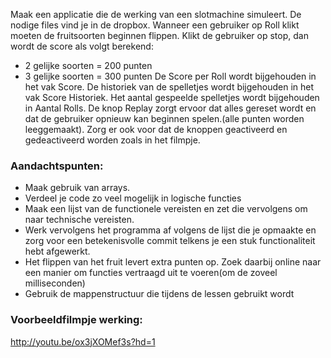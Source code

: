 Maak een applicatie die de werking van een slotmachine simuleert. De nodige files vind je in de dropbox.
Wanneer een gebruiker op Roll klikt moeten de fruitsoorten beginnen flippen.
Klikt de gebruiker op stop, dan wordt de score als volgt berekend:
-	2 gelijke soorten = 200 punten
-	3 gelijke soorten = 300 punten
De Score per Roll wordt bijgehouden in het vak Score. De historiek van de spelletjes wordt bijgehouden in het vak Score Historiek. Het aantal gespeelde spelletjes wordt bijgehouden in Aantal Rolls. 
De knop Replay zorgt ervoor dat alles gereset wordt en dat de gebruiker opnieuw kan beginnen spelen.(alle punten worden leeggemaakt). Zorg er ook voor dat de knoppen geactiveerd en gedeactiveerd worden zoals in het filmpje.

### Aandachtspunten:
-	Maak gebruik van arrays.
-	Verdeel je code zo veel mogelijk in logische functies
-	Maak een lijst van de functionele vereisten en zet die vervolgens om naar technische vereisten.
- Werk vervolgens het programma af volgens de lijst die je opmaakte en zorg voor een betekenisvolle commit telkens je een stuk functionaliteit hebt afgewerkt.
- Het flippen van het fruit levert extra punten op. Zoek daarbij online naar een manier om functies vertraagd uit te voeren(om de zoveel milliseconden)
-	Gebruik de mappenstructuur die tijdens de lessen gebruikt wordt

### Voorbeeldfilmpje werking: 
http://youtu.be/ox3jXOMef3s?hd=1
